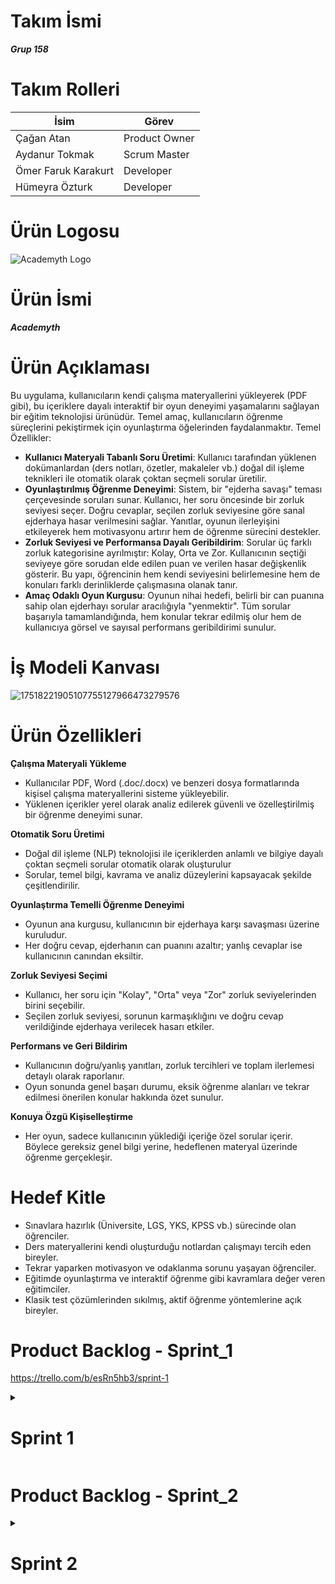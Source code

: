 # Takım İsmi
***Grup 158***

# Takım Rolleri

| <div align="center">İsim</div>   | <div align="center">Görev</div>
|  :---------- | :---------- |
|  Çağan Atan     | Product Owner     | 
|  Aydanur Tokmak     | Scrum Master     | 
|  Ömer Faruk Karakurt      | Developer    
|  Hümeyra Özturk      | Developer     |


# Ürün Logosu

![Academyth Logo](https://github.com/user-attachments/assets/3b98eee7-7001-4d8e-ac23-56b974da4ad4)


# Ürün İsmi
***Academyth***

# Ürün Açıklaması
Bu uygulama, kullanıcıların kendi çalışma materyallerini yükleyerek (PDF gibi), bu içeriklere dayalı interaktif bir oyun deneyimi yaşamalarını sağlayan bir eğitim teknolojisi ürünüdür. Temel amaç, kullanıcıların öğrenme süreçlerini pekiştirmek için oyunlaştırma öğelerinden faydalanmaktır.
Temel Özellikler:
- **Kullanıcı Materyali Tabanlı Soru Üretimi**: Kullanıcı tarafından yüklenen dokümanlardan (ders notları, özetler, makaleler vb.) doğal dil işleme teknikleri ile otomatik olarak çoktan seçmeli sorular üretilir.
- **Oyunlaştırılmış Öğrenme Deneyimi**: Sistem, bir "ejderha savaşı" teması çerçevesinde soruları sunar. Kullanıcı, her soru öncesinde bir zorluk seviyesi seçer. Doğru cevaplar, seçilen zorluk seviyesine göre sanal ejderhaya hasar verilmesini sağlar. Yanıtlar, oyunun ilerleyişini etkileyerek hem motivasyonu artırır hem de öğrenme sürecini destekler.
- **Zorluk Seviyesi ve Performansa Dayalı Geribildirim**: Sorular üç farklı zorluk kategorisine ayrılmıştır: Kolay, Orta ve Zor. Kullanıcının seçtiği seviyeye göre sorudan elde edilen puan ve verilen hasar değişkenlik gösterir. Bu yapı, öğrencinin hem kendi seviyesini belirlemesine hem de konuları farklı derinliklerde çalışmasına olanak tanır.
- **Amaç Odaklı Oyun Kurgusu**: Oyunun nihai hedefi, belirli bir can puanına sahip olan ejderhayı sorular aracılığıyla "yenmektir". Tüm sorular başarıyla tamamlandığında, hem konular tekrar edilmiş olur hem de kullanıcıya görsel ve sayısal performans geribildirimi sunulur.

# İş Modeli Kanvası

![17518221905107755127966473279576](https://github.com/user-attachments/assets/bcf8af0b-6833-4ac5-87d5-111509113b0e)


# Ürün Özellikleri
**Çalışma Materyali Yükleme**
- Kullanıcılar PDF, Word (.doc/.docx) ve benzeri dosya formatlarında kişisel çalışma materyallerini sisteme yükleyebilir.
- Yüklenen içerikler yerel olarak analiz edilerek güvenli ve özelleştirilmiş bir öğrenme deneyimi sunar.

**Otomatik Soru Üretimi**
- Doğal dil işleme (NLP) teknolojisi ile içeriklerden anlamlı ve bilgiye dayalı çoktan seçmeli sorular otomatik olarak oluşturulur
- Sorular, temel bilgi, kavrama ve analiz düzeylerini kapsayacak şekilde çeşitlendirilir.

**Oyunlaştırma Temelli Öğrenme Deneyimi**
- Oyunun ana kurgusu, kullanıcının bir ejderhaya karşı savaşması üzerine kuruludur.
- Her doğru cevap, ejderhanın can puanını azaltır; yanlış cevaplar ise kullanıcının canından eksiltir.

**Zorluk Seviyesi Seçimi**
- Kullanıcı, her soru için "Kolay", "Orta" veya "Zor" zorluk seviyelerinden birini seçebilir.
- Seçilen zorluk seviyesi, sorunun karmaşıklığını ve doğru cevap verildiğinde ejderhaya verilecek hasarı etkiler.

**Performans ve Geri Bildirim**
- Kullanıcının doğru/yanlış yanıtları, zorluk tercihleri ve toplam ilerlemesi detaylı olarak raporlanır.
- Oyun sonunda genel başarı durumu, eksik öğrenme alanları ve tekrar edilmesi önerilen konular hakkında özet sunulur.

**Konuya Özgü Kişiselleştirme**
- Her oyun, sadece kullanıcının yüklediği içeriğe özel sorular içerir. Böylece gereksiz genel bilgi yerine, hedeflenen materyal üzerinde öğrenme gerçekleşir.

# Hedef Kitle
- Sınavlara hazırlık (Üniversite, LGS, YKS, KPSS vb.) sürecinde olan öğrenciler.
- Ders materyallerini kendi oluşturduğu notlardan çalışmayı tercih eden bireyler.
- Tekrar yaparken motivasyon ve odaklanma sorunu yaşayan öğrenciler.
- Eğitimde oyunlaştırma ve interaktif öğrenme gibi kavramlara değer veren eğitimciler.
- Klasik test çözümlerinden sıkılmış, aktif öğrenme yöntemlerine açık bireyler.

# Product Backlog - Sprint_1
https://trello.com/b/esRn5hb3/sprint-1



<details>
  <summary><h1>Sprint 1</h1></summary>

  <!-- Küçük açılır başlıklar -->


  

  <details>
    <summary><h3>Project Management</h3></summary>


![17518220164573581179225583921565](https://github.com/user-attachments/assets/a6fc5e32-1326-480f-af6f-377743ac81fa)




  </details>






  <details>
    <summary><h3>Burndown Chart</h3></summary>

![1751822264115911362930429725641](https://github.com/user-attachments/assets/5484714b-67f5-423d-9656-7c6b466e3ce7)


  </details>


  <details>
    <summary><h3>UI Draft</h3></summary>
    
![1751822264115911362930429725641](https://github.com/user-attachments/assets/52773e40-b9b2-426b-abfc-cd50e101e5b3)

  </details>

<details>
    <summary><h3>Toplantılar</h3></summary>

![17518294784111599973741563906015](https://github.com/user-attachments/assets/852f544e-0148-4328-ac92-76c9f22418ac)


![17518295662371373598295775331415](https://github.com/user-attachments/assets/8f00f2eb-ac9e-44bf-8b62-ea29f35c98b1)


</details>



  
### Tarih Aralığı
***20 Haziran*** - ***6 Temmuz***



**Sprint Notları:**

* UI tasarımlarında **sade ve işlevsel bir arayüz** kullanılmasına karar verildi.
* Proje yönetim aracı olarak **Trello** kullanılmasına karar verildi.
* Daily scrum toplantılarının Google Meet üzerinden yapılmasına karar verildi.
* Giriş sistemi için **detaylı çalışmalar henüz başlamadı, ancak güvenli bir kimlik doğrulama yöntemi (örneğin e-posta/şifre veya sosyal medya entegrasyonu)** kullanılması planlanmaktadır.
* Uygulamanın asıl temasının **oyunlaştırılmış öğrenme deneyimi sunan bir yapı ** olmasına karar verildi.
* Uygulamanın dilinin **Türkçe** yapılmasına karar verildi.

**Sprint İçinde Tamamlanması Beklenen Puan:** 300 Puan

**Puan Tamamlama Mantığı:**
Toplamda 1200 puanlık bir hedef belirlendi. Sprint-1'de 300 puanlık bir hedef belirlenmiş ve tamamlanmıştır. Sprint-2 ve Sprint-3'te projenin **API kod entegrasyonu, backend geliştirme, otomatik soru üretim mekanizmaları ve kullanıcı ilerleme takibi** kısımlarına yoğunlaşılacağı için 450 hedef puanı olmasına karar verildi.

**Sprint Gözden Geçirilmesi (Sprint Review)**

**Katılımcılar:** Çağan Atan (Product Owner), Aydanur Tokmak (Scrum Master), Ömer Faruk Karakurt (Developer), Hümeyra Öztürk (Developer)

**Genel Değerlendirme:**
Sprint 1, belirlenen hedefler doğrultusunda başarılı bir şekilde tamamlanmıştır. Takım, başlangıç aşamasındaki temel yapılandırmaları, ilk kullanıcı ihtiyaç analizlerini ve teknolojik altyapı araştırmalarını etkin bir şekilde yürütmüştür. Trello panosunda görüldüğü üzere, "Done for 1st Sprint" sütunundaki tüm görevler (GitHub Readme'nin araştırılması ve yazılması, Toplantı düzeninin oluşturulması, Frontend teknolojilerinin araştırılması, Backend teknolojilerinin araştırılması) tamamlanmıştır. "To Do" ve "Doing" sütunlarında planlanan bazı görevler ise sonraki sprintlere aktarılmıştır.

**Tamamlanan Ürün Artımları:**

* **Temel Proje Yapılandırması:** GitHub README belgesi oluşturularak projenin genel hatları, amacı ve takımı tanıtılmıştır. Bu, projenin şeffaflığı ve yeni katılımcılar için rehberliği sağlamıştır.
* **Arayüz Taslağı Oluşturulması:** Arayüz için temel ve ana fonksiyonları ele alan bir taslak oluşturulmuştur.
* **Toplantı Düzeni ve İletişim Altyapısı:** Daily Scrum toplantıları için Google Meet kullanımına karar verilerek takım içi iletişimin sürekliliği sağlanmıştır. Trello'nun proje yönetim aracı olarak benimsenmesi, görev takibini ve şeffaflığı artırmıştır.
* **Teknolojik Temel Araştırmaları:** Frontend ve Backend teknolojileri üzerine detaylı araştırmalar yapılmıştır. Bu araştırmalar, uygulamanın teknik mimarisi için sağlam bir temel oluşturacak ve gelecek sprintlerdeki geliştirme kararlarına yön verecektir. Bu sayede, projenin teknik yönelimleri netleşmeye başlamıştır.
* **Kullanıcı Persona Çalışmaları (Kısmen):** Trello'daki "Kullanıcı Personalarının Oluşturulması" görevinin "To Do" kısmında olması, bu alandaki ilk çalışmaların başladığını göstermektedir.
* **Oyun Konsepti ve İsim Belirleme:** Ürün ismi olarak "Academyth" kararlaştırılmış ve ejderha savaşı üzerine oyunlaştırma konsepti netleştirilmiştir.
**Puan Hedefi ve Gerçekleşme:**
Sprint 1 için belirlenen 300 puanlık hedefe ulaşılmıştır. Bu, takımın sprint planlama yeteneğinin ve iş tamamlama kapasitesinin başarılı olduğunu göstermektedir.



**Sprint Retrospektifi**

**Tarih:** 6 Temmuz 2025

* **Etkili Takım İçi İletişim:** Daily Scrum toplantılarının düzenli olarak Google Meet üzerinden yapılması ve Trello'nun etkin kullanımı, takım üyeleri arasındaki iletişimi ve görev şeffaflığını artırdı. Herkesin görev durumundan haberdar olması, olası engellerin erken tespitini sağladı.
* **Net Hedef Belirleme ve Ulaşma:** Sprint başında belirlenen 300 puanlık hedefe eksiksiz bir şekilde ulaşılması, takımın motivasyonunu yükseltti ve sprint planlamasının gerçekçi olduğunu gösterdi.
* **Kapsamlı Araştırma Süreçleri:** Frontend ve Backend teknolojileri ile ilgili yapılan detaylı araştırmalar, projenin teknik yönü için sağlam bir temel oluşturdu ve gelecekteki olası teknik sıkıntıları minimize etme potansiyeli taşıyor.
* **Erken Ürün Kimliği Belirleme:** Ürün adı ("Academyth") ve temel oyunlaştırma konsepti ("ejderha savaşı") üzerinde erken mutabık kalınması, takımın ortak vizyonunu pekiştirdi.
* **Rol Dağılımının Netliği:** Takım rollerinin (Product Owner, Scrum Master, Developer) net bir şekilde belirlenmesi ve herkesin kendi sorumluluk alanında çalışması, verimliliği artırdı.


**Gelecek Sprintler İçin Yapılacaklar:**

* **UI:** Product Owner (Çağan Atan) ve Developer'lar (Ömer Faruk Karakurt, Hümeyra Öztürk) arayüz geliştirmesine başlayacaklar. **Hedef Tarih: Sprint 2 başlangıcı.**
* **Çekirdek Özellik Detaylandırması:** Developer'lar (Ömer Faruk Karakurt, Hümeyra Öztürk), NLP ile otomatik soru üretim sistemi tasarımı ve PDF/Word dosya yükleme yapısının detaylı planlamasına öncelik verecekler. Bu görevler, Sprint 2'nin ilk backlog öğeleri olarak ele alınacak. **Hedef Tarih: Sprint 2 ortası.**
* **Analiz ve Tasarım Tamamlama):** Scrum Master (Aydanur Tokmak), "Kullanıcı personalarının oluşturulması" ve "Uygulama akış diyagramının çizilmesi" görevlerinin tamamlanmasını sağlayacak, gerekirse takım içi workshop'lar organize edecek. **Hedef Tarih: Sprint 2 başlangıcı.**
* **Puanlama ve Task Detayı:** Gelecek sprintlerde, büyük görevlerin daha küçük, daha ölçülebilir alt görevlere ayrılması ve her bir alt göreve daha detaylı puanlama yapılması değerlendirilecek, böylece sprint ilerlemesi daha hassas takip edilebilecektir. 



</details>


</details>













# Product Backlog - Sprint_2




<details>
  <summary><h1>Sprint 2</h1></summary>

  <!-- Küçük açılır başlıklar -->


  

  <details>
    <summary><h3>Project Management</h3></summary>





  </details>






  <details>
    <summary><h3>Burndown Chart</h3></summary>



  </details>


  
<details>
    <summary><h3>Toplantılar</h3></summary>

![17518294784111599973741563906015](https://github.com/user-attachments/assets/852f544e-0148-4328-ac92-76c9f22418ac)

</details>



  
### Tarih Aralığı
***7 Temmuz*** - ***20 Temmuz***



**Sprint Notları:**

* UI tasarımlarında **sade ve işlevsel bir arayüz** kullanılmasına karar verildi.
* 

**Sprint İçinde Tamamlanması Beklenen Puan:** 450 Puan

**Sprint Gözden Geçirilmesi (Sprint Review)**

**Katılımcılar:** Çağan Atan (Product Owner), Aydanur Tokmak (Scrum Master), Ömer Faruk Karakurt (Developer), Hümeyra Öztürk (Developer)

**Genel Değerlendirme:**



**Tamamlanan Ürün Artımları:**

**Puan Hedefi ve Gerçekleşme:**
Sprint2 için belirlenen 450 puanlık hedefe ulaşılmıştır. Bu, takımın sprint planlama yeteneğinin ve iş tamamlama kapasitesinin başarılı olduğunu göstermektedir.



**Sprint Retrospektifi**

**Tarih:** 20 Temmuz 2025

* **Etkili Takım İçi İletişim:** Daily Scrum toplantılarının düzenli olarak Google Meet üzerinden yapılması ve Trello'nun etkin kullanımı, takım üyeleri arasındaki iletişimi ve görev şeffaflığını artırdı. Herkesin görev durumundan haberdar olması, olası engellerin erken tespitini sağladı.
* **Net Hedef Belirleme ve Ulaşma:** Sprint başında belirlenen 300 puanlık hedefe eksiksiz bir şekilde ulaşılması, takımın motivasyonunu yükseltti ve sprint planlamasının gerçekçi olduğunu gösterdi.
* **Kapsamlı Araştırma Süreçleri:** Frontend ve Backend teknolojileri ile ilgili yapılan detaylı araştırmalar, projenin teknik yönü için sağlam bir temel oluşturdu ve gelecekteki olası teknik sıkıntıları minimize etme potansiyeli taşıyor.
* **Erken Ürün Kimliği Belirleme:** Ürün adı ("Academyth") ve temel oyunlaştırma konsepti ("ejderha savaşı") üzerinde erken mutabık kalınması, takımın ortak vizyonunu pekiştirdi.
* **Rol Dağılımının Netliği:** Takım rollerinin (Product Owner, Scrum Master, Developer) net bir şekilde belirlenmesi ve herkesin kendi sorumluluk alanında çalışması, verimliliği artırdı.


**Gelecek Sprintler İçin Yapılacaklar:**




</details>


</details>










